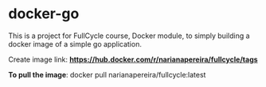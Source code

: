 # docker-go
This is a project for FullCycle course, Docker module, to simply building a docker image of a simple go application.

Create image link: **https://hub.docker.com/r/narianapereira/fullcycle/tags**

**To pull the image**: docker pull narianapereira/fullcycle:latest
